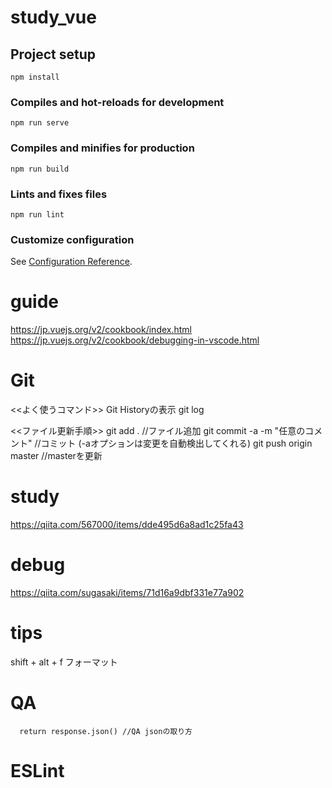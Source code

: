 # study_vue

## Project setup
```
npm install
```

### Compiles and hot-reloads for development
```
npm run serve
```

### Compiles and minifies for production
```
npm run build
```

### Lints and fixes files
```
npm run lint
```

### Customize configuration
See [Configuration Reference](https://cli.vuejs.org/config/).

# guide 
https://jp.vuejs.org/v2/cookbook/index.html
https://jp.vuejs.org/v2/cookbook/debugging-in-vscode.html

# Git
<<よく使うコマンド>>
Git Historyの表示 git log

<<ファイル更新手順>>
git add . //ファイル追加
git commit -a -m "任意のコメント"  //コミット (-aオプションは変更を自動検出してくれる)
git push origin master  //masterを更新

# study
https://qiita.com/567000/items/dde495d6a8ad1c25fa43

# debug
https://qiita.com/sugasaki/items/71d16a9dbf331e77a902

# tips
shift + alt + f フォーマット

# QA
      return response.json() //QA jsonの取り方

# ESLint